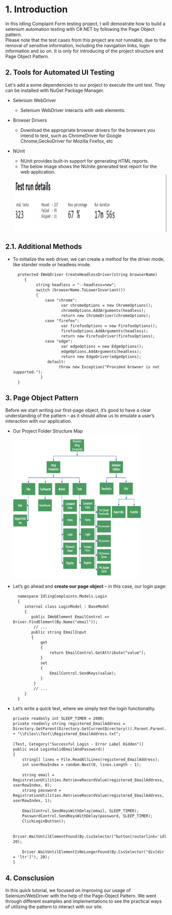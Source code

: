 # 1. Introduction

In this Idling Complaint Form testing project, I will demostrate how to build a selenium automation testing with C#.NET by following the Page Object pattern.<br />
Please note that the test cases from this project are not runnable, due to the removal of sensitive information, including the navigation links, login information and so on. It is only for introducing of the project structure and Page Object Pattern.


## 2. Tools for Automated UI Testing

Let's add a some dependencies to our project to execute the unit test. They can be installed with NuGet Package Manager. 

* Selenium WebDriver
	* Selenium WebDriver interacts with web elements.

* Browser Drivers
	* Download the appropriate browser drivers for the browsers you intend to test, such as ChromeDriver for Google Chrome,GeckoDriver for Mozilla Firefox, etc

* NUnit
	* NUnit provides built-in support for generating HTML reports.
	* The below image shows the NUnite generated test report for the web application.
	<img height="180" src="https://github.com/Tiffany678/NYCIdlingComplaints/blob/master/IdlingComplaintTest3/Files/Images/ReadmeImage/Report.png" alt="Get request" width="500"/>


## 2.1. Additional Methods

* To initialize the web driver, we can create a method for the driver mode, like stander mode or headless mode.

	``` 
      protected IWebDriver CreateHeadlessDriver(string browserName)
         {
              string headless = "--headless=new";
              switch (browserName.ToLowerInvariant())
              {
                  case "chrome":
                         var chromeOptions = new ChromeOptions();
                         chromeOptions.AddArguments(headless);
                         return new ChromeDriver(chromeOptions);
                  case "firefox":
                         var firefoxOptions = new FirefoxOptions();
                         firefoxOptions.AddArguments(headless);
                         return new FirefoxDriver(firefoxOptions);
                  case "edge":
                         var edgeOptions = new EdgeOptions();
                         edgeOptions.AddArguments(headless);
                         return new EdgeDriver(edgeOptions);
                   default:
                        throw new Exception("Provided browser is not supported.");
                }
      }
	```


## 3. Page Object Pattern

Before we start writing our first-page object, it’s good to have a clear understanding of the pattern – as it should allow us to emulate a user’s interaction with our application.

* Our Project Folder Structure Map <br/>
    <img height="450" src="https://github.com/Tiffany678/NYCIdlingComplaints/blob/master/IdlingComplaintTest3/Files/Images/ReadmeImage/ProjectStructure.png" alt="Get request" width="400"/>	

* Let’s go ahead and <b>create our page object</b> – in this case, our login page:
	``` 
      namespace IdlingComplaints.Models.Login
      {
         internal class LoginModel : BaseModel
         {
            public IWebElement EmailControl => Driver.FindElement(By.Name("email"));
             // ...
            public string EmailInput
            {
                get
                {
                    return EmailControl.GetAttribute("value");
                }
                set
                {
                    EmailControl.SendKeys(value);
                }
             }
             // ...
         }
      }
	```

* Let’s write a quick test, where we simply test the login functionality.
    ```
    private readonly int SLEEP_TIMER = 2000;
    private readonly string registered_EmailAddress = Directory.GetParent(Directory.GetCurrentDirectory()).Parent.Parent.FullName + "\\Files\\Text\\Registered_EmailAddress.txt";

    [Test, Category("Successful Login - Error Label Hidden")]
    public void LoginValidEmailAndPassword()
    {
        string[] lines = File.ReadAllLines(registered_EmailAddress);
        int userRowIndex = random.Next(0, lines.Length - 1);

        string email = RegistrationUtilities.RetrieveRecordValue(registered_EmailAddress, userRowIndex, 0);
        string password = RegistrationUtilities.RetrieveRecordValue(registered_EmailAddress, userRowIndex, 1);

        EmailControl.SendKeysWithDelay(email, SLEEP_TIMER);
        PasswordControl.SendKeysWithDelay(password, SLEEP_TIMER);
        ClickLoginButton();

        Driver.WaitUntilElementFound(By.CssSelector("button[routerlink='idlingcomplaint/new']"), 20);
      
        Driver.WaitUntilElementIsNoLongerFound(By.CssSelector("div[dir = 'ltr']"), 20);
    }
    ```

## 4. Consclusion

In this quick tutorial, we focused on improving our usage of Selenium/WebDriver with the help of the Page-Object Pattern. We went through different examples and implementations to see the practical ways of utilizing the pattern to interact with our site.
